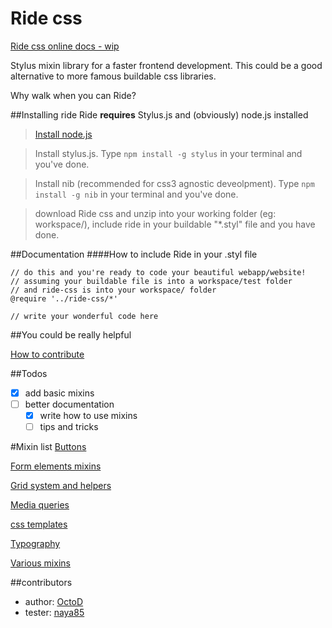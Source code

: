 Ride css
========

[Ride css online docs - wip](https://ride-css.github.io/)

Stylus mixin library for a faster frontend development. This could be a good alternative to more famous buildable css libraries.

Why walk when you can Ride?

##Installing ride
Ride **requires** Stylus.js and (obviously) node.js installed

> [Install node.js](http://nodejs.org/ "Click here to go to node.js website")

> Install stylus.js. Type ```npm install -g stylus``` in your terminal and you've done.

> Install nib (recommended for css3 agnostic deveolpment). Type ```npm install -g nib``` in your terminal and you've done.

> download Ride css and unzip into your working folder (eg: workspace/), include ride in your buildable "*.styl" file and you have done.

##Documentation
####How to include Ride in your .styl file
```
// do this and you're ready to code your beautiful webapp/website!
// assuming your buildable file is into a workspace/test folder
// and ride-css is into your workspace/ folder
@require '../ride-css/*'

// write your wonderful code here
```

##You could be really helpful

[How to contribute](https://github.com/octod/ride-css/blob/master/contributing.md)

##Todos
- [x] add basic mixins
- [ ] better documentation
  - [x] write how to use mixins
  - [ ] tips and tricks

#Mixin list
[Buttons](https://github.com/octod/ride-css/blob/master/docs/buttons.md)

[Form elements mixins](https://github.com/octod/ride-css/blob/master/docs/form-elements.md)

[Grid system and helpers](https://github.com/octod/ride-css/blob/master/docs/grids.md)

[Media queries](https://github.com/octod/ride-css/blob/master/docs/media-queries.md)

[css templates](https://github.com/octod/ride-css/blob/master/docs/css-templates.md)

[Typography](https://github.com/octod/ride-css/blob/master/docs/typography.md)

[Various mixins](https://github.com/octod/ride-css/blob/master/docs/etc.md)

##contributors

* author: [OctoD](https://github.com/OctoD/)
* tester: [naya85](https://github.com/naya85/)